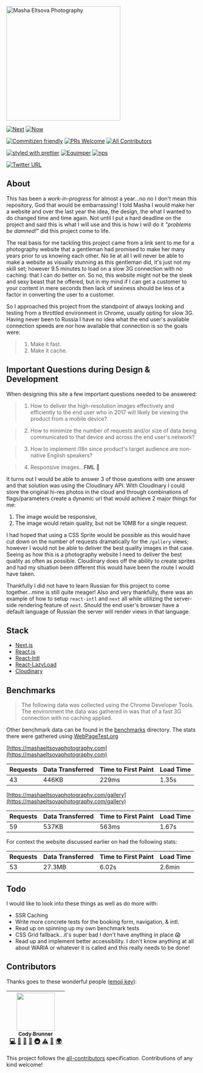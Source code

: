 <img alt="Masha Eltsova Photography" src="https://res.cloudinary.com/mashaeltsovaphotography/c_scale,f_auto,q_auto:best,w_300/watermark.png" width="300" />

[![Next](https://img.shields.io/badge/built%20with-next.js-orange.svg?style=flat-square)](https://github.com/zeit/next.js)
[![Now](https://img.shields.io/badge/deployed%20with-now--cli-orange.svg?style=flat-square)](https://github.com/zeit/now-cli)

[![Commitizen friendly](https://img.shields.io/badge/commitizen-friendly-brightgreen.svg?style=flat-square)](http://commitizen.github.io/cz-cli/)
[![PRs Welcome](https://img.shields.io/badge/PRs-welcome-brightgreen.svg?style=flat-square)](https://github.com/rockchalkwushock/mashaeltsova-photography/pulls)
[![All Contributors](https://img.shields.io/badge/all_contributors-1-orange.svg?style=flat-square)](#contributors)

[![styled with prettier](https://img.shields.io/badge/styled_with-prettier-ff69b4.svg?style=flat-square)](https://github.com/prettier/prettier)
[![Equimper](https://img.shields.io/badge/code%20style-equimper-blue.svg?style=flat-square)](https://github.com/EQuimper/eslint-config-equimper)
[![nps](https://img.shields.io/badge/scripts%20run%20with-nps-blue.svg?style=flat-square)](https://github.com/kentcdodds/nps)

[![Twitter URL](https://img.shields.io/twitter/url/http/shields.io.svg?style=social)](https://twitter.com/RockChalkDev)

## About

This has been a _work-in-progress_ for almost a year...no no I don't mean this repository, God that would be embarrassing! I told Masha I  would make her a website and over the last year the idea, the design, the what I wanted to do changed time and time again. Not until I put a hard deadline on the project and said this is what I will use and this is how I will do it _"problems be damned!"_ did this project come to life.

The real basis for me tackling this project came from a link sent to me for a photography website that a gentleman had promised to make her many years prior to us knowing each other. No lie at all I will never be able to make a website as visually stunning as this gentleman did, it's just not my skill set; however 9.5 minutes to load on a slow 3G connection with no caching: that I can do better on. So no, this website might not be the sleek and sexy beast that he offered, but in my mind if I can get a customer to your content in mere seconds then lack of sexiness should be less of a factor in converting the user to a customer.

So I approached this project from the standpoint of always looking and testing from a throttled environment in Chrome, usually opting for slow 3G. Having never been to Russia I have no idea what the end user's available connection speeds are nor how available that connection is so the goals were:

> 1. Make it fast.
> 2. Make it cache.

## Important Questions during Design & Development

When designing this site a few important questions needed to be answered:

> 1. How to deliver the high-resolution images effectively and efficiently to the end user who in 2017 will likely be viewing the product from a mobile device?

> 2. How to minimize the number of requests and/or size of data being communicated to that device and across the end user's network?

> 3. How to implement i18n since product's target audience are non-native English speakers?

> 4. Responsive images...**FML** :hankey:

It turns out I would be able to answer 3 of those questions with one answer and that solution was using the Cloudinary API. With Cloudinary I could store the original hi-res photos in the cloud and through combinations of flags/parameters create a dynamic url that would achieve 2 major things for me:

1. The image would be responsive,
2. The image would retain quality, but not be 10MB for a single request.

I had hoped that using a CSS Sprite would be possible as this would have cut down on the number of requests dramatically for the `/gallery` views; however I would not be able to deliver the best quality images in that case. Seeing as how this is a photography website I need to deliver the best quality as often as possible. Cloudinary does off the ability to create sprites and had my situation been different this would have been the route I would have taken.

Thankfully I did not have to learn Russian for this project to come together...mine is still quite meager! Also and very thankfully, there was an example of how to setup `react-intl` and `next` all while utilizing the server-side rendering feature of `next`. Should the end user's browser have a default language of Russian the server will render views in that language.

## Stack

- [Next.js](https://github.com/zeit/next.js)
- [React.js](https://github.com/facebook/react)
- [React-Intl](https://github.com/yahoo/react-intl)
- [React-LazyLoad](https://github.com/jasonslyvia/react-lazyload)
- [Cloudinary](https://cloudinary.com)

## Benchmarks

> The following data was collected using the Chrome Developer Tools. The environment the data was gathered in was that of a fast 3G connection with no caching applied.

Other benchmark data can be found in the [benchmarks](https://github.com/rockchalkwushock/mashaeltsova-photography/tree/master/benchmarks) directory. The stats there were gathered using [WebPageTest.org](https://webpagetest.org)

[https://mashaeltsovaphotography.com](https://mashaeltsovaphotography.com)

| Requests | Data Transferred | Time to First Paint | Load Time |
|----------|------------------|---------------------|-----------|
| 43       | 446KB            | 229ms               | 1.35s     |

[https://mashaeltsovaphotography.com/gallery](https://mashaeltsovaphotography.com/gallery)

| Requests | Data Transferred | Time to First Paint | Load Time |
|----------|------------------|---------------------|-----------|
| 59       | 537KB            | 563ms               | 1.67s     |

For context the website discussed earlier on had the following stats:

| Requests | Data Transferred | Time to First Paint | Load Time |
|----------|------------------|---------------------|-----------|
| 53       | 27.3MB           | 6.02s               | 2.6min    |

## Todo

I would like to look into these things as well as do more with:

- SSR Caching
- Write more concrete tests for the booking form, navigation, & intl.
- Read up on spinning up my own benchmark tests
- CSS Grid fallback...it's super bad I don't have anything in place :scream:
- Read up and implement better accessibility. I don't know anything at all about WARIA or whatever it is called and this really needs to be done!

## Contributors

Thanks goes to these wonderful people ([emoji key](https://github.com/kentcdodds/all-contributors#emoji-key)):

<!-- ALL-CONTRIBUTORS-LIST:START - Do not remove or modify this section -->
| [<img src="https://avatars2.githubusercontent.com/u/19720404?v=4" width="100px;"/><br /><sub>Cody Brunner</sub>](https://rcws-development.com/)<br />[💻](https://github.com/rockchalkwushock/mashaeltsova-photography/commits?author=rockchalkwushock "Code") [🎨](#design-rockchalkwushock "Design") [📖](https://github.com/rockchalkwushock/mashaeltsova-photography/commits?author=rockchalkwushock "Documentation") [🤔](#ideas-rockchalkwushock "Ideas, Planning, & Feedback") [🚇](#infra-rockchalkwushock "Infrastructure (Hosting, Build-Tools, etc)") [⚠️](https://github.com/rockchalkwushock/mashaeltsova-photography/commits?author=rockchalkwushock "Tests") [🔧](#tool-rockchalkwushock "Tools") [🌍](#translation-rockchalkwushock "Translation") |
| :---: |
<!-- ALL-CONTRIBUTORS-LIST:END -->

This project follows the [all-contributors](https://github.com/kentcdodds/all-contributors) specification. Contributions of any kind welcome!
